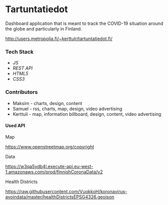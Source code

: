 # Tartuntatiedot

Dashboard application that is meant to track the COVID-19 situation around the globe and particularly in Finland.

http://users.metropolia.fi/~kerttulr/tartuntatiedot.fi/

### Tech Stack

- *JS* 
- *REST API*
- *HTML5*
- *CSS3*

### Contributors

- Maksim  - charts, design, content
- Samuel  - rss, charts, map, design, video advertising
- Kerttuli  - map, information billboard, design, content, video advertising

#### Used API

Map

https://www.openstreetmap.org/copyright

Data

https://w3qa5ydb4l.execute-api.eu-west-1.amazonaws.com/prod/finnishCoronaData/v2

Health Districts

https://raw.githubusercontent.com/VuokkoH/koronavirus-avoindata/master/healthDistrictsEPSG4326.geojson


